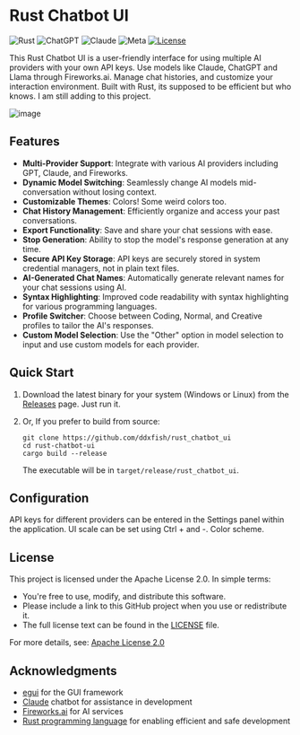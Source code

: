 # Rust Chatbot UI

![Rust](https://img.shields.io/badge/rust-%23000000.svg?style=for-the-badge&logo=rust&logoColor=white)
![ChatGPT](https://img.shields.io/badge/chatGPT-74aa9c?style=for-the-badge&logo=openai&logoColor=white)
![Claude](https://img.shields.io/badge/Claude-7A13C1?style=for-the-badge&logo=anthropic&logoColor=white)
![Meta](https://img.shields.io/badge/Meta_AI-0467DF?style=for-the-badge&logo=meta&logoColor=white)
[![License](https://img.shields.io/badge/License-Apache%202.0-blue.svg)](https://opensource.org/licenses/Apache-2.0)

This Rust Chatbot UI is a user-friendly interface for using multiple AI providers with your own API keys. Use models like Claude, ChatGPT and Llama through Fireworks.ai. Manage chat histories, and customize your interaction environment. Built with Rust, its supposed to be efficient but who knows. I am still adding to this project.

![image](https://github.com/user-attachments/assets/c9f79bab-606f-41f1-9650-ff1946a9b4ee)

## Features

- **Multi-Provider Support**: Integrate with various AI providers including GPT, Claude, and Fireworks.
- **Dynamic Model Switching**: Seamlessly change AI models mid-conversation without losing context.
- **Customizable Themes**: Colors! Some weird colors too.
- **Chat History Management**: Efficiently organize and access your past conversations.
- **Export Functionality**: Save and share your chat sessions with ease.
- **Stop Generation**: Ability to stop the model's response generation at any time.
- **Secure API Key Storage**: API keys are securely stored in system credential managers, not in plain text files.
- **AI-Generated Chat Names**: Automatically generate relevant names for your chat sessions using AI.
- **Syntax Highlighting**: Improved code readability with syntax highlighting for various programming languages.
- **Profile Switcher**: Choose between Coding, Normal, and Creative profiles to tailor the AI's responses.
- **Custom Model Selection**: Use the "Other" option in model selection to input and use custom models for each provider.

## Quick Start

1. Download the latest binary for your system (Windows or Linux) from the [Releases](https://github.com/ddxfish/rust_chatbot_ui/releases) page. Just run it.

2. Or, If you prefer to build from source:
   ```
   git clone https://github.com/ddxfish/rust_chatbot_ui
   cd rust-chatbot-ui
   cargo build --release
   ```
   The executable will be in `target/release/rust_chatbot_ui`.

## Configuration

API keys for different providers can be entered in the Settings panel within the application. UI scale can be set using Ctrl + and -. Color scheme.

## License

This project is licensed under the Apache License 2.0. In simple terms:

- You're free to use, modify, and distribute this software.
- Please include a link to this GitHub project when you use or redistribute it.
- The full license text can be found in the [LICENSE](LICENSE) file.

For more details, see: [Apache License 2.0](https://www.apache.org/licenses/LICENSE-2.0)

## Acknowledgments

- [egui](https://github.com/emilk/egui) for the GUI framework
- [Claude](https://www.anthropic.com) chatbot for assistance in development
- [Fireworks.ai](https://fireworks.ai/) for AI services
- [Rust programming language](https://www.rust-lang.org/) for enabling efficient and safe development